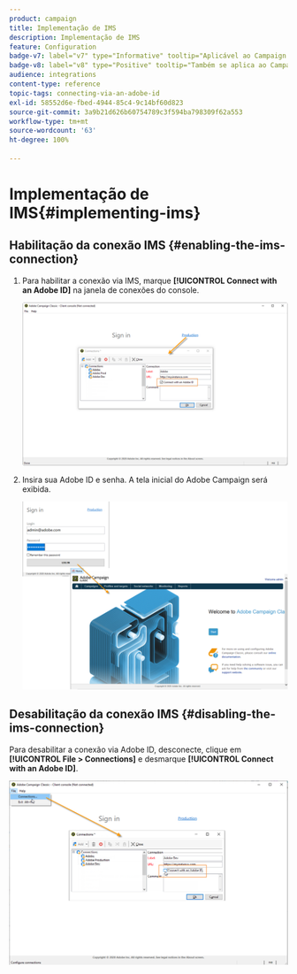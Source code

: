 ```yaml
---
product: campaign
title: Implementação de IMS
description: Implementação de IMS
feature: Configuration
badge-v7: label="v7" type="Informative" tooltip="Aplicável ao Campaign Classic v7"
badge-v8: label="v8" type="Positive" tooltip="Também se aplica ao Campaign v8"
audience: integrations
content-type: reference
topic-tags: connecting-via-an-adobe-id
exl-id: 58552d6e-fbed-4944-85c4-9c14bf60d823
source-git-commit: 3a9b21d626b60754789c3f594ba798309f62a553
workflow-type: tm+mt
source-wordcount: '63'
ht-degree: 100%

---
```


# Implementação de IMS{#implementing-ims}



## Habilitação da conexão IMS {#enabling-the-ims-connection}

1. Para habilitar a conexão via IMS, marque **[!UICONTROL Connect with an Adobe ID]** na janela de conexões do console.

   ![](assets/ims_1.png)

1. Insira sua Adobe ID e senha. A tela inicial do Adobe Campaign será exibida.

   ![](assets/ims_2.png)

## Desabilitação da conexão IMS {#disabling-the-ims-connection}

Para desabilitar a conexão via Adobe ID, desconecte, clique em **[!UICONTROL File > Connections]** e desmarque **[!UICONTROL Connect with an Adobe ID]**.

![](assets/ims_4.png)
